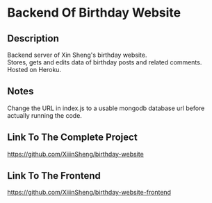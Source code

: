 # Backend Of Birthday Website

## Description
Backend server of Xin Sheng's birthday website.   
Stores, gets and edits data of birthday posts and related comments.  
Hosted on Heroku. 

## Notes
Change the URL in index.js to a usable mongodb database url before actually running the code.

## Link To The Complete Project
https://github.com/XiiinSheng/birthday-website

## Link To The Frontend
https://github.com/XiiinSheng/birthday-website-frontend
